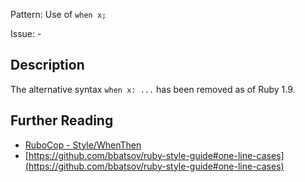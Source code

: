 Pattern: Use of `when x;`

Issue: -

## Description

The alternative syntax `when x: ...` has been removed as of Ruby 1.9.

## Further Reading

* [RuboCop - Style/WhenThen](https://rubocop.readthedocs.io/en/latest/cops_style/#stylewhenthen)
* [https://github.com/bbatsov/ruby-style-guide#one-line-cases](https://github.com/bbatsov/ruby-style-guide#one-line-cases)
